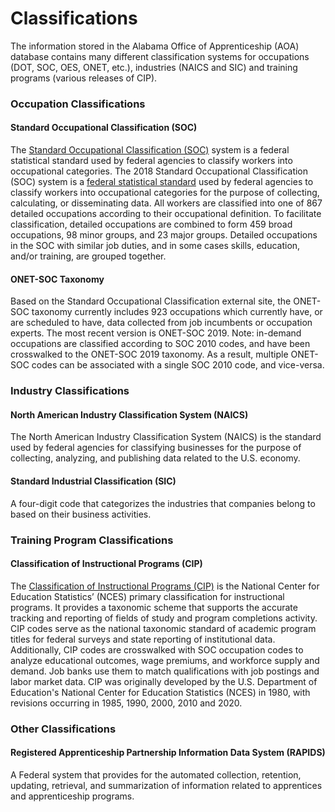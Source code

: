 # Classifications

The information stored in the Alabama Office of Apprenticeship (AOA) database contains many different classification systems for occupations (DOT, SOC, OES, ONET, etc.), industries (NAICS and SIC) and training programs (various releases of CIP).

### Occupation Classifications
#### Standard Occupational Classification (SOC)
The [Standard Occupational Classification (SOC)](https://www.bls.gov/soc/) system is a federal statistical standard used by federal agencies to classify workers into occupational categories.  The 2018 Standard Occupational Classification (SOC) system is a [federal statistical standard](https://www.whitehouse.gov/omb/information-regulatory-affairs/statistical-programs-standards/) used by federal agencies to classify workers into occupational categories for the purpose of collecting, calculating, or disseminating data. All workers are classified into one of 867 detailed occupations according to their occupational definition. To facilitate classification, detailed occupations are combined to form 459 broad occupations, 98 minor groups, and 23 major groups. Detailed occupations in the SOC with similar job duties, and in some cases skills, education, and/or training, are grouped together. 
#### ONET-SOC Taxonomy
Based on the Standard Occupational Classification external site, the ONET-SOC taxonomy currently includes 923 occupations which currently have, or are scheduled to have, data collected from job incumbents or occupation experts.  The most recent version is ONET-SOC 2019. Note: in-demand occupations are classified according to SOC 2010 codes, and have been crosswalked to the ONET-SOC 2019 taxonomy. As a result, multiple ONET-SOC codes can be associated with a single SOC 2010 code, and vice-versa. 

### Industry Classifications
#### North American Industry Classification System (NAICS)
The North American Industry Classification System (NAICS) is the standard used by federal agencies for classifying businesses for the purpose of collecting, analyzing, and publishing data related to the U.S. economy.
#### Standard Industrial Classification (SIC) 
A four-digit code that categorizes the industries that companies belong to based on their business activities. 

### Training Program Classifications
#### Classification of Instructional Programs (CIP)
The [Classification of Instructional Programs (CIP)](https://nces.ed.gov/ipeds/cipcode/resources.aspx?y=56) is the National Center for Education Statistics’ (NCES) primary classification for instructional programs. It provides a taxonomic scheme that supports the accurate tracking and reporting of fields of study and program completions activity. CIP codes serve as the national taxonomic standard of academic program titles for federal surveys and state reporting of institutional data.  Additionally, CIP codes are crosswalked with SOC occupation codes to analyze educational outcomes, wage premiums, and workforce supply and demand.  Job banks use them to match qualifications with job postings and labor market data. CIP was originally developed by the U.S. Department of Education's National Center for Education Statistics (NCES) in 1980, with revisions occurring in 1985, 1990, 2000, 2010 and 2020.

### Other Classifications
#### Registered Apprenticeship Partnership Information Data System (RAPIDS)
A Federal system that provides for the automated collection, retention, updating, retrieval, and summarization of information related to apprentices and apprenticeship programs.
